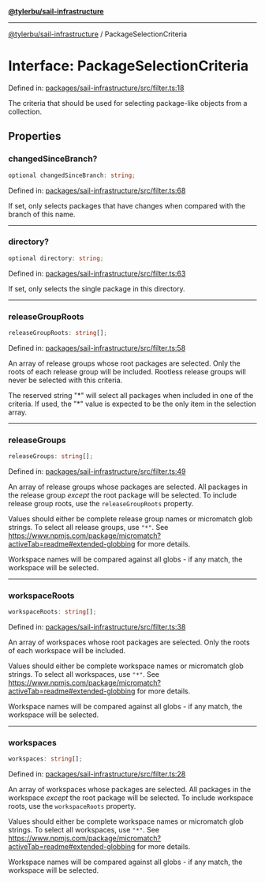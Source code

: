 [**@tylerbu/sail-infrastructure**](../README.md)

***

[@tylerbu/sail-infrastructure](../README.md) / PackageSelectionCriteria

# Interface: PackageSelectionCriteria

Defined in: [packages/sail-infrastructure/src/filter.ts:18](https://github.com/tylerbutler/tools-monorepo/blob/main/packages/sail-infrastructure/src/filter.ts#L18)

The criteria that should be used for selecting package-like objects from a collection.

## Properties

### changedSinceBranch?

```ts
optional changedSinceBranch: string;
```

Defined in: [packages/sail-infrastructure/src/filter.ts:68](https://github.com/tylerbutler/tools-monorepo/blob/main/packages/sail-infrastructure/src/filter.ts#L68)

If set, only selects packages that have changes when compared with the branch of this name.

***

### directory?

```ts
optional directory: string;
```

Defined in: [packages/sail-infrastructure/src/filter.ts:63](https://github.com/tylerbutler/tools-monorepo/blob/main/packages/sail-infrastructure/src/filter.ts#L63)

If set, only selects the single package in this directory.

***

### releaseGroupRoots

```ts
releaseGroupRoots: string[];
```

Defined in: [packages/sail-infrastructure/src/filter.ts:58](https://github.com/tylerbutler/tools-monorepo/blob/main/packages/sail-infrastructure/src/filter.ts#L58)

An array of release groups whose root packages are selected. Only the roots of each release group will be included.
Rootless release groups will never be selected with this criteria.

The reserved string "\*" will select all packages when included in one of the criteria. If used, the "\*" value is
expected to be the only item in the selection array.

***

### releaseGroups

```ts
releaseGroups: string[];
```

Defined in: [packages/sail-infrastructure/src/filter.ts:49](https://github.com/tylerbutler/tools-monorepo/blob/main/packages/sail-infrastructure/src/filter.ts#L49)

An array of release groups whose packages are selected. All packages in the release group _except_ the root package
will be selected. To include release group roots, use the `releaseGroupRoots` property.

Values should either be complete release group names or micromatch glob strings. To select all release groups, use
`"*"`. See https://www.npmjs.com/package/micromatch?activeTab=readme#extended-globbing for more details.

Workspace names will be compared against all globs - if any match, the workspace will be selected.

***

### workspaceRoots

```ts
workspaceRoots: string[];
```

Defined in: [packages/sail-infrastructure/src/filter.ts:38](https://github.com/tylerbutler/tools-monorepo/blob/main/packages/sail-infrastructure/src/filter.ts#L38)

An array of workspaces whose root packages are selected. Only the roots of each workspace will be included.

Values should either be complete workspace names or micromatch glob strings. To select all workspaces, use `"*"`.
See https://www.npmjs.com/package/micromatch?activeTab=readme#extended-globbing for more details.

Workspace names will be compared against all globs - if any match, the workspace will be selected.

***

### workspaces

```ts
workspaces: string[];
```

Defined in: [packages/sail-infrastructure/src/filter.ts:28](https://github.com/tylerbutler/tools-monorepo/blob/main/packages/sail-infrastructure/src/filter.ts#L28)

An array of workspaces whose packages are selected. All packages in the workspace _except_ the root package
will be selected. To include workspace roots, use the `workspaceRoots` property.

Values should either be complete workspace names or micromatch glob strings. To select all workspaces, use `"*"`.
See https://www.npmjs.com/package/micromatch?activeTab=readme#extended-globbing for more details.

Workspace names will be compared against all globs - if any match, the workspace will be selected.
